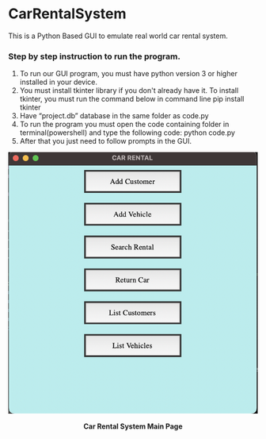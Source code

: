 # CarRentalSystem
This is a Python Based GUI to emulate real world car rental system. 

### Step by step instruction to run the program.
1. To run our GUI program, you must have python version 3 or higher installed in your device.
2. You must install tkinter library if you don't already have it.
	To install tkinter, you must run the command below in command line
		pip install tkinter
3. Have “project.db” database in the same folder as code.py
4. To run the program you must open the code containing folder in terminal(powershell) and type the following code:      python code.py
5. After that you just need to follow prompts in the GUI.

![Car Rental Main Page](src/img/car-rental.png)


<p align="center">
  <b>Car Rental System Main Page</b>
</p>



